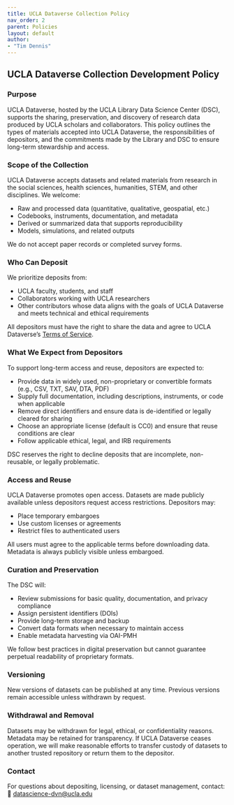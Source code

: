 ```yaml
---
title: UCLA Dataverse Collection Policy
nav_order: 2
parent: Policies
layout: default
author:
- "Tim Dennis"
---
```


## UCLA Dataverse Collection Development Policy

### Purpose  
UCLA Dataverse, hosted by the UCLA Library Data Science Center (DSC), supports the sharing, preservation, and discovery of research data produced by UCLA scholars and collaborators. This policy outlines the types of materials accepted into UCLA Dataverse, the responsibilities of depositors, and the commitments made by the Library and DSC to ensure long-term stewardship and access.

### Scope of the Collection  
UCLA Dataverse accepts datasets and related materials from research in the social sciences, health sciences, humanities, STEM, and other disciplines. We welcome:

- Raw and processed data (quantitative, qualitative, geospatial, etc.)
- Codebooks, instruments, documentation, and metadata
- Derived or summarized data that supports reproducibility
- Models, simulations, and related outputs

We do not accept paper records or completed survey forms.

### Who Can Deposit  
We prioritize deposits from:

- UCLA faculty, students, and staff  
- Collaborators working with UCLA researchers  
- Other contributors whose data aligns with the goals of UCLA Dataverse and meets technical and ethical requirements  

All depositors must have the right to share the data and agree to UCLA Dataverse’s [Terms of Service](https://dataverse.ucla.edu).

### What We Expect from Depositors  
To support long-term access and reuse, depositors are expected to:

- Provide data in widely used, non-proprietary or convertible formats (e.g., CSV, TXT, SAV, DTA, PDF)  
- Supply full documentation, including descriptions, instruments, or code when applicable  
- Remove direct identifiers and ensure data is de-identified or legally cleared for sharing  
- Choose an appropriate license (default is CC0) and ensure that reuse conditions are clear  
- Follow applicable ethical, legal, and IRB requirements  

DSC reserves the right to decline deposits that are incomplete, non-reusable, or legally problematic.

### Access and Reuse  
UCLA Dataverse promotes open access. Datasets are made publicly available unless depositors request access restrictions. Depositors may:

- Place temporary embargoes  
- Use custom licenses or agreements  
- Restrict files to authenticated users

All users must agree to the applicable terms before downloading data. Metadata is always publicly visible unless embargoed.

### Curation and Preservation  
The DSC will:

- Review submissions for basic quality, documentation, and privacy compliance  
- Assign persistent identifiers (DOIs)  
- Provide long-term storage and backup  
- Convert data formats when necessary to maintain access  
- Enable metadata harvesting via OAI-PMH

We follow best practices in digital preservation but cannot guarantee perpetual readability of proprietary formats.

### Versioning  
New versions of datasets can be published at any time. Previous versions remain accessible unless withdrawn by request.

### Withdrawal and Removal  
Datasets may be withdrawn for legal, ethical, or confidentiality reasons. Metadata may be retained for transparency. If UCLA Dataverse ceases operation, we will make reasonable efforts to transfer custody of datasets to another trusted repository or return them to the depositor.

### Contact  
For questions about depositing, licensing, or dataset management, contact:  
📧 [datascience-dvn@ucla.edu](mailto:datascience-dvn@ucla.edu)
